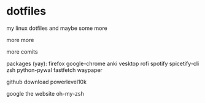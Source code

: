 # dotfiles
my linux dotfiles and maybe some more

more more

more comits

packages (yay):
firefox
google-chrome
anki
vesktop
rofi
spotify
spicetify-cli
zsh
python-pywal
fastfetch
waypaper

github download
powerlevel10k

google the website
oh-my-zsh
